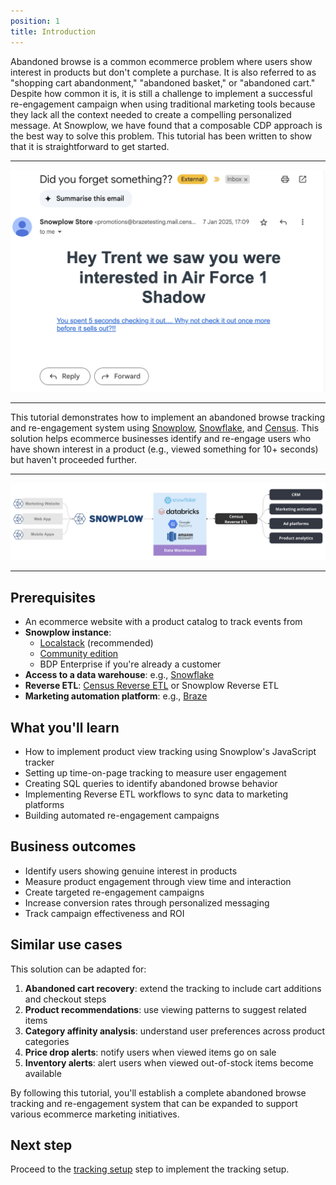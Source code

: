 ```yaml
---
position: 1
title: Introduction
---
```


Abandoned browse is a common ecommerce problem where users show interest in products but don't complete a purchase. It is also referred to as "shopping cart abandonment," "abandoned basket," or "abandoned cart." Despite how common it is, it is still a challenge to implement a successful re-engagement campaign when using traditional marketing tools because they lack all the context needed to create a compelling personalized message. At Snowplow, we have found that a composable CDP approach is the best way to solve this problem. This tutorial has been written to show that it is straightforward to get started.

---
![Abandoned Browse](images/retl-email.png)

---

This tutorial demonstrates how to implement an abandoned browse tracking and re-engagement system using [Snowplow](https://snowplow.io/), [Snowflake](https://www.snowflake.com/), and [Census](https://www.getcensus.com/). This solution helps ecommerce businesses identify and re-engage users who have shown interest in a product (e.g., viewed something for 10+ seconds) but haven't proceeded further. 

---
![Composable CDP](images/retl-snowplow-composable-cdp.png)

---

## Prerequisites

- An ecommerce website with a product catalog to track events from
- **Snowplow instance**:  
    - [Localstack](https://github.com/snowplow-incubator/snowplow-local) (recommended)  
    - [Community edition](/docs/get-started/snowplow-community-edition)  
    - BDP Enterprise if you're already a customer  
- **Access to a data warehouse**: e.g., [Snowflake](https://www.snowflake.com)
- **Reverse ETL**: [Census Reverse ETL](https://www.getcensus.com) or Snowplow Reverse ETL
- **Marketing automation platform**: e.g., [Braze](https://www.braze.com)

## What you'll learn

- How to implement product view tracking using Snowplow's JavaScript tracker
- Setting up time-on-page tracking to measure user engagement
- Creating SQL queries to identify abandoned browse behavior
- Implementing Reverse ETL workflows to sync data to marketing platforms
- Building automated re-engagement campaigns

## Business outcomes

- Identify users showing genuine interest in products
- Measure product engagement through view time and interaction
- Create targeted re-engagement campaigns
- Increase conversion rates through personalized messaging
- Track campaign effectiveness and ROI

## Similar use cases

This solution can be adapted for:

1. **Abandoned cart recovery**: extend the tracking to include cart additions and checkout steps
2. **Product recommendations**: use viewing patterns to suggest related items
3. **Category affinity analysis**: understand user preferences across product categories
4. **Price drop alerts**: notify users when viewed items go on sale
5. **Inventory alerts**: alert users when viewed out-of-stock items become available

By following this tutorial, you'll establish a complete abandoned browse tracking and re-engagement system that can be expanded to support various ecommerce marketing initiatives.

## Next step

Proceed to the [tracking setup](./tracking-setup.md) step to implement the tracking setup.
